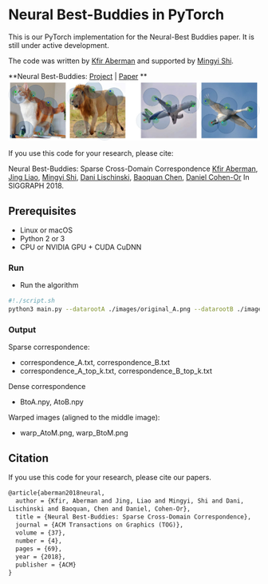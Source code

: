 # Neural Best-Buddies in PyTorch

This is our PyTorch implementation for the Neural-Best Buddies paper. It is still under active development.

The code was written by [Kfir Aberman](https://kfiraberman.github.io/) and supported by [Mingyi Shi](https://rubbly.cn/).

**Neural Best-Buddies: [Project](http://fve.bfa.edu.cn/recap/nbbs/) |  [Paper](https://arxiv.org/pdf/1805.04140.pds) **
<img src="./images/teaser.jpg" width="800" />

If you use this code for your research, please cite:

Neural Best-Buddies: Sparse Cross-Domain Correspondence
[Kfir Aberman](https://kfiraberman.github.io/), [Jing Liao](https://liaojing.github.io/html/), [Mingyi Shi](https://rubbly.cn/), [Dani Lischinski](http://danix3d.droppages.com/), [Baoquan Chen](http://www.cs.sdu.edu.cn/~baoquan/), [Daniel Cohen-Or](https://www.cs.tau.ac.il/~dcor/)
In SIGGRAPH 2018.

## Prerequisites
- Linux or macOS
- Python 2 or 3
- CPU or NVIDIA GPU + CUDA CuDNN

### Run

- Run the algorithm
```bash
#!./script.sh
python3 main.py --datarootA ./images/original_A.png --datarootB ./images/original_B.png --gpu_ids 0 --name lion_cat
```
### Output
Sparse correspondence:
- correspondence_A.txt, correspondence_B.txt
- correspondence_A_top_k.txt, correspondence_B_top_k.txt

Dense correspondence
-  BtoA.npy, AtoB.npy

Warped images (aligned to the middle image):
- warp_AtoM.png, warp_BtoM.png

## Citation
If you use this code for your research, please cite our papers.
```
@article{aberman2018neural,
  author = {Kfir, Aberman and Jing, Liao and Mingyi, Shi and Dani, Lischinski and Baoquan, Chen and Daniel, Cohen-Or},
  title = {Neural Best-Buddies: Sparse Cross-Domain Correspondence},
  journal = {ACM Transactions on Graphics (TOG)},
  volume = {37},
  number = {4},
  pages = {69},
  year = {2018},
  publisher = {ACM}
}

```
